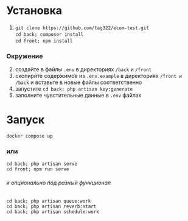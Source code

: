 
# Установка

1. `git clone https://github.com/tag322/ecom-test.git`\
`cd back; composer install`\
`cd front; npm install` 

### Окружение

2. создайте в файлы `.env` в директориях `/back` и `/front`
3. скопирйте содержимое из `.env.example` в директориях `/front и /back` и вставьте в новые файлы соответственно 
4. запустите `cd back; php artisan key:generate`
5. заполните чувстительные данные в `.env` файлах

# Запуск

`docker compose up`

### или

`cd back; php artisan serve`\
`cd front; npm run serve`

###### и опционально под разный функционал
`cd back; php artisan queue:work`\
`cd back; php artisan reverb:start`\
`cd back; php artisan schedule:work`

